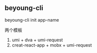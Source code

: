 ## beyoung-cli

beyoung-cli init app-name

两个模板

1. umi + dva + umi-request
2. creat-react-app + mobx + umi-request
